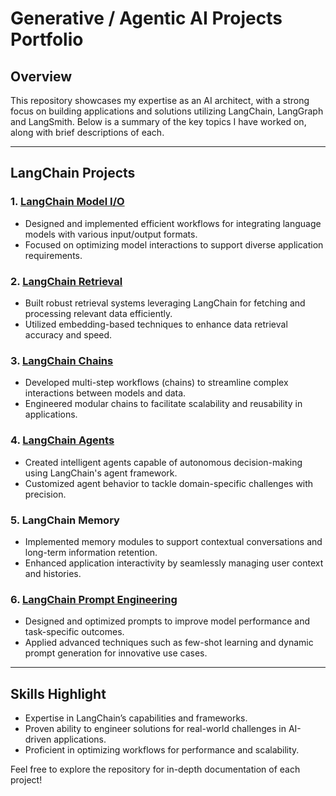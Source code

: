 # Generative / Agentic AI Projects Portfolio

## Overview
This repository showcases my expertise as an AI architect, with a strong focus on building applications and solutions utilizing LangChain, LangGraph and LangSmith. Below is a summary of the key topics I have worked on, along with brief descriptions of each.

---

## LangChain Projects

### **1. [LangChain Model I/O](/langchain/groq/langchain_groq_chat.ipynb)**
- Designed and implemented efficient workflows for integrating language models with various input/output formats.
- Focused on optimizing model interactions to support diverse application requirements.

### **2. [LangChain Retrieval](/langchain/groq/langchain_groq_nvidia_llama3_RAG.ipynb)**
- Built robust retrieval systems leveraging LangChain for fetching and processing relevant data efficiently.
- Utilized embedding-based techniques to enhance data retrieval accuracy and speed.

### **3. [LangChain Chains](/langchain/nvidia/langchain_chains.ipynb)**
- Developed multi-step workflows (chains) to streamline complex interactions between models and data.
- Engineered modular chains to facilitate scalability and reusability in applications.

### **4. [LangChain Agents](/langchain/nvidia/langchain_agents.ipynb)**
- Created intelligent agents capable of autonomous decision-making using LangChain's agent framework.
- Customized agent behavior to tackle domain-specific challenges with precision.

### **5. LangChain Memory**
- Implemented memory modules to support contextual conversations and long-term information retention.
- Enhanced application interactivity by seamlessly managing user context and histories.

### **6. [LangChain Prompt Engineering](/langchain/nvidia/langchain_prompt_engineering.ipynb)**
- Designed and optimized prompts to improve model performance and task-specific outcomes.
- Applied advanced techniques such as few-shot learning and dynamic prompt generation for innovative use cases.

---

## Skills Highlight
- Expertise in LangChain’s capabilities and frameworks.
- Proven ability to engineer solutions for real-world challenges in AI-driven applications.
- Proficient in optimizing workflows for performance and scalability.

Feel free to explore the repository for in-depth documentation of each project!
